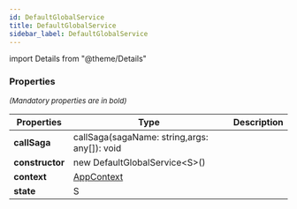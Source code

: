 ```yaml
---
id: DefaultGlobalService
title: DefaultGlobalService
sidebar_label: DefaultGlobalService
---
```


import Details from "@theme/Details"




### Properties

<font size="2"><i>(Mandatory properties are in bold)</i></font>

| Properties | Type | Description |
| --------- | ---- | ----------- |
| **callSaga** | callSaga(sagaName: string,args: any[]): void |  |
| **constructor** | new DefaultGlobalService<S\>() |  |
| **context** | [AppContext](/framework-api/interfaces/AppContext.md) |  |
| **state** | S |  |


